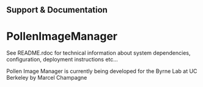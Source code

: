 ## Support & Documentation

# PollenImageManager

See README.rdoc for technical information about system dependencies, configuration, deployment instructions etc...

Pollen Image Manager is currently being developed for the Byrne Lab at UC Berkeley by Marcel Champagne